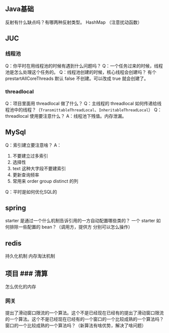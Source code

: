 
## Java基础
反射有什么缺点吗？有哪两种反射类型。
HashMap  （注意扰动函数）


## JUC
### 线程池
Q：你平时在用线程池的时候有遇到什么问题吗？
Q：一个任务过来的时候，线程池是怎么处理这个任务的。
Q：线程池创建的时候，核心线程会创建吗？
有个 prestartAllCoreThreads 默认 false 不创建。可以改成 true 就会创建了。


### threadlocal
Q：项目里面用 threadlocal 做了什么？
Q：主线程的 threadlocal 如何传递给线程池中的线程？（`TransmittableThreadLocal`、`InheritableThreadLocal`）
Q：threadlocal 使用要注意什么？
A：线程池下残值。内存泄漏。


## MySql
Q：索引建立要注意啥？
A：
1. 不要建立过多索引
2. 选择性
3. text 这种大字段不要建索引
4. 更新查询频率
5. 常用来 order group distinct 的列

Q：平时是如何优化SQL的


## spring
starter 是通过一个什么机制告诉引用的一方自动配置哪些类的？
一个 starter 如何排除一些配置的 bean？（调用方，提供方 分别可以怎么操作）

## redis
持久化机制
内存淘汰机制


## 项目 ### 清算
怎么优化的内存

### 网关
提出了滑动窗口限流的一个算法。这个不是已经现在已经有的提出了滑动窗口限流的一个算法。这个不是已经现在已经有的一个窗口的一个比较成熟的一个算法吗？窗口的一个比较成熟的一个算法吗？（新算法有啥优势，解决了啥问题）



